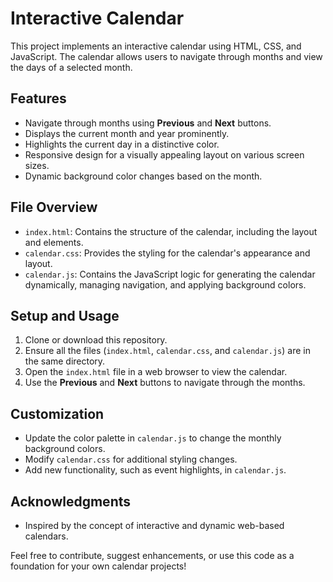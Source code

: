 # Interactive Calendar

This project implements an interactive calendar using HTML, CSS, and JavaScript. The calendar allows users to navigate through months and view the days of a selected month.

## Features

- Navigate through months using **Previous** and **Next** buttons.
- Displays the current month and year prominently.
- Highlights the current day in a distinctive color.
- Responsive design for a visually appealing layout on various screen sizes.
- Dynamic background color changes based on the month.

## File Overview

- `index.html`: Contains the structure of the calendar, including the layout and elements.
- `calendar.css`: Provides the styling for the calendar's appearance and layout.
- `calendar.js`: Contains the JavaScript logic for generating the calendar dynamically, managing navigation, and applying background colors.

## Setup and Usage

1. Clone or download this repository.
2. Ensure all the files (`index.html`, `calendar.css`, and `calendar.js`) are in the same directory.
3. Open the `index.html` file in a web browser to view the calendar.
4. Use the **Previous** and **Next** buttons to navigate through the months.

## Customization

- Update the color palette in `calendar.js` to change the monthly background colors.
- Modify `calendar.css` for additional styling changes.
- Add new functionality, such as event highlights, in `calendar.js`.


## Acknowledgments

- Inspired by the concept of interactive and dynamic web-based calendars.

Feel free to contribute, suggest enhancements, or use this code as a foundation for your own calendar projects!

